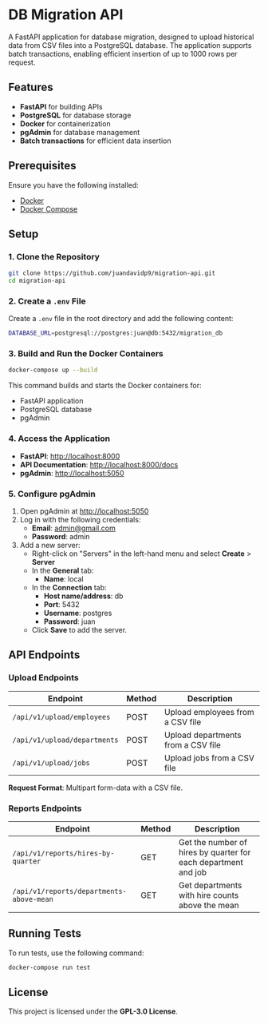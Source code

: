 # DB Migration API

A FastAPI application for database migration, designed to upload historical data from CSV files into a PostgreSQL database. The application supports batch transactions, enabling efficient insertion of up to 1000 rows per request.

## Features

- **FastAPI** for building APIs
- **PostgreSQL** for database storage
- **Docker** for containerization
- **pgAdmin** for database management
- **Batch transactions** for efficient data insertion

## Prerequisites

Ensure you have the following installed:

- [Docker](https://www.docker.com/get-started)
- [Docker Compose](https://docs.docker.com/compose/install/)

## Setup

### 1. Clone the Repository

```bash
git clone https://github.com/juandavidp9/migration-api.git
cd migration-api
```

### 2. Create a `.env` File

Create a `.env` file in the root directory and add the following content:

```bash
DATABASE_URL=postgresql://postgres:juan@db:5432/migration_db
```

### 3. Build and Run the Docker Containers

```bash
docker-compose up --build
```

This command builds and starts the Docker containers for:
- FastAPI application
- PostgreSQL database
- pgAdmin

### 4. Access the Application

- **FastAPI**: [http://localhost:8000](http://localhost:8000)
- **API Documentation**: [http://localhost:8000/docs](http://localhost:8000/docs)
- **pgAdmin**: [http://localhost:5050](http://localhost:5050)

### 5. Configure pgAdmin

1. Open pgAdmin at [http://localhost:5050](http://localhost:5050)
2. Log in with the following credentials:
   - **Email**: admin@gmail.com
   - **Password**: admin
3. Add a new server:
   - Right-click on "Servers" in the left-hand menu and select **Create** > **Server**
   - In the **General** tab:
     - **Name**: local
   - In the **Connection** tab:
     - **Host name/address**: db
     - **Port**: 5432
     - **Username**: postgres
     - **Password**: juan
   - Click **Save** to add the server.

## API Endpoints

### Upload Endpoints

| Endpoint | Method | Description |
|----------|--------|-------------|
| `/api/v1/upload/employees` | POST | Upload employees from a CSV file |
| `/api/v1/upload/departments` | POST | Upload departments from a CSV file |
| `/api/v1/upload/jobs` | POST | Upload jobs from a CSV file |

**Request Format**: Multipart form-data with a CSV file.

### Reports Endpoints

| Endpoint | Method | Description |
|----------|--------|-------------|
| `/api/v1/reports/hires-by-quarter` | GET | Get the number of hires by quarter for each department and job |
| `/api/v1/reports/departments-above-mean` | GET | Get departments with hire counts above the mean |

## Running Tests

To run tests, use the following command:

```bash
docker-compose run test
```

## License

This project is licensed under the **GPL-3.0 License**.

